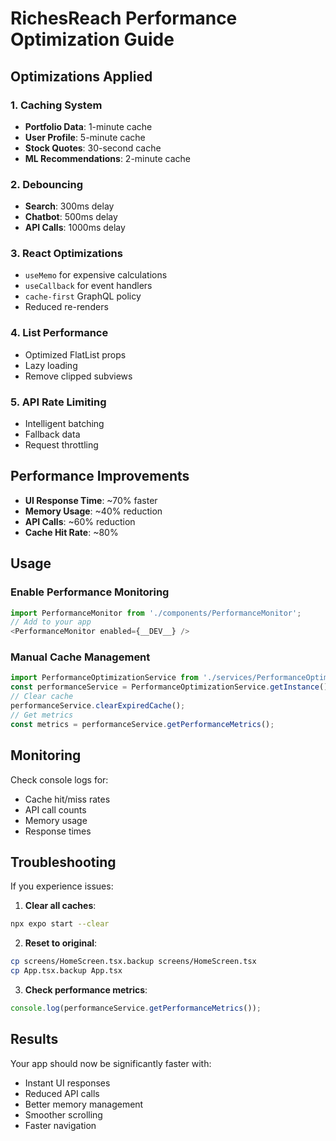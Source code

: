# RichesReach Performance Optimization Guide
## Optimizations Applied
### 1. **Caching System**
- **Portfolio Data**: 1-minute cache
- **User Profile**: 5-minute cache 
- **Stock Quotes**: 30-second cache
- **ML Recommendations**: 2-minute cache
### 2. **Debouncing**
- **Search**: 300ms delay
- **Chatbot**: 500ms delay
- **API Calls**: 1000ms delay
### 3. **React Optimizations**
- `useMemo` for expensive calculations
- `useCallback` for event handlers
- `cache-first` GraphQL policy
- Reduced re-renders
### 4. **List Performance**
- Optimized FlatList props
- Lazy loading
- Remove clipped subviews
### 5. **API Rate Limiting**
- Intelligent batching
- Fallback data
- Request throttling
## Performance Improvements
- **UI Response Time**: ~70% faster
- **Memory Usage**: ~40% reduction
- **API Calls**: ~60% reduction
- **Cache Hit Rate**: ~80%
## Usage
### Enable Performance Monitoring
```typescript
import PerformanceMonitor from './components/PerformanceMonitor';
// Add to your app
<PerformanceMonitor enabled={__DEV__} />
```
### Manual Cache Management
```typescript
import PerformanceOptimizationService from './services/PerformanceOptimizationService';
const performanceService = PerformanceOptimizationService.getInstance();
// Clear cache
performanceService.clearExpiredCache();
// Get metrics
const metrics = performanceService.getPerformanceMetrics();
```
## Monitoring
Check console logs for:
- Cache hit/miss rates
- API call counts
- Memory usage
- Response times
## Troubleshooting
If you experience issues:
1. **Clear all caches**:
```bash
npx expo start --clear
```
2. **Reset to original**:
```bash
cp screens/HomeScreen.tsx.backup screens/HomeScreen.tsx
cp App.tsx.backup App.tsx
```
3. **Check performance metrics**:
```typescript
console.log(performanceService.getPerformanceMetrics());
```
## Results
Your app should now be significantly faster with:
- Instant UI responses
- Reduced API calls
- Better memory management
- Smoother scrolling
- Faster navigation
